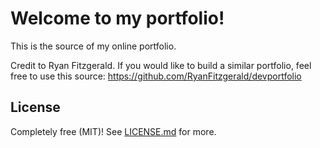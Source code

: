 # Welcome to my portfolio!

This is the source of my online portfolio.

Credit to Ryan Fitzgerald. If you would like to build a similar portfolio, feel free to use this source: https://github.com/RyanFitzgerald/devportfolio

## License

Completely free (MIT)! See [LICENSE.md](LICENSE.md) for more.
